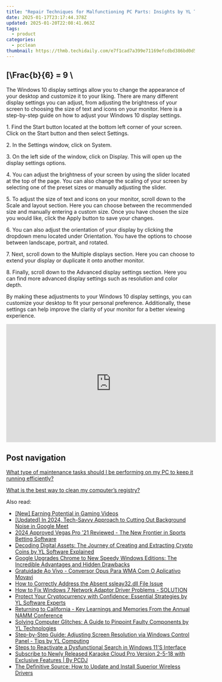 ```yaml
---
title: "Repair Techniques for Malfunctioning PC Parts: Insights by YL Technology Experts"
date: 2025-01-17T23:17:44.378Z
updated: 2025-01-20T22:08:41.063Z
tags:
  - product
categories:
  - pcclean
thumbnail: https://thmb.techidaily.com/e7f1cad7a399e71169efcdbd386bd0d5b12f456c3f589c4c694fba40159c8b6c.jpg
---
```


## \[\Frac{b}{6} = 9 \

The Windows 10 display settings allow you to change the appearance of your desktop and customize it to your liking. There are many different display settings you can adjust, from adjusting the brightness of your screen to choosing the size of text and icons on your monitor. Here is a step-by-step guide on how to adjust your Windows 10 display settings. 

1\. Find the Start button located at the bottom left corner of your screen. Click on the Start button and then select Settings.

2\. In the Settings window, click on System.

3\. On the left side of the window, click on Display. This will open up the display settings options. 

4\. You can adjust the brightness of your screen by using the slider located at the top of the page. You can also change the scaling of your screen by selecting one of the preset sizes or manually adjusting the slider.

5\. To adjust the size of text and icons on your monitor, scroll down to the Scale and layout section. Here you can choose between the recommended size and manually entering a custom size. Once you have chosen the size you would like, click the Apply button to save your changes.

6\. You can also adjust the orientation of your display by clicking the dropdown menu located under Orientation. You have the options to choose between landscape, portrait, and rotated.

7\. Next, scroll down to the Multiple displays section. Here you can choose to extend your display or duplicate it onto another monitor.

8\. Finally, scroll down to the Advanced display settings section. Here you can find more advanced display settings such as resolution and color depth. 

By making these adjustments to your Windows 10 display settings, you can customize your desktop to fit your personal preference. Additionally, these settings can help improve the clarity of your monitor for a better viewing experience.

<!-- affiliate ads begin -->
<iframe width="560" height="315" src="https://www.youtube.com/embed/-Bov2KfWQ_Y?si=MnVczisgeJ-sGW2r" title="YouTube video player" frameborder="0" allow="accelerometer; autoplay; clipboard-write; encrypted-media; gyroscope; picture-in-picture; web-share" referrerpolicy="strict-origin-when-cross-origin" allowfullscreen></iframe>
<!-- affiliate ads end -->

## Post navigation

[What type of maintenance tasks should I be performing on my PC to keep it running efficiently?](https://tools.techidaily.com/pcclean/products/)

[What is the best way to clean my computer’s registry?](https://tools.techidaily.com/pcclean/products/)

<ins class="adsbygoogle"
     style="display:block"
     data-ad-format="autorelaxed"
     data-ad-client="ca-pub-7571918770474297"
     data-ad-slot="1223367746"></ins>

<ins class="adsbygoogle"
     style="display:block"
     data-ad-client="ca-pub-7571918770474297"
     data-ad-slot="8358498916"
     data-ad-format="auto"
     data-full-width-responsive="true"></ins>

<span class="atpl-alsoreadstyle">Also read:</span>
<div><ul>
<li><a href="https://youtube-tips.techidaily.com/arning-potential-in-gaming-videos/"><u>[New] Earning Potential in Gaming Videos</u></a></li>
<li><a href="https://remote-screen-capture.techidaily.com/updated-in-2024-tech-savvy-approach-to-cutting-out-background-noise-in-google-meet/"><u>[Updated] In 2024, Tech-Savvy Approach to Cutting Out Background Noise in Google Meet</u></a></li>
<li><a href="https://some-guidance.techidaily.com/2024-approved-vegas-pro-21-reviewed-the-new-frontier-in-sports-betting-software/"><u>2024 Approved Vegas Pro '21 Reviewed - The New Frontier in Sports Betting Software</u></a></li>
<li><a href="https://win-updates.techidaily.com/decoding-digital-assets-the-journey-of-creating-and-extracting-crypto-coins-by-yl-software-explained/"><u>Decoding Digital Assets: The Journey of Creating and Extracting Crypto Coins by YL Software Explained</u></a></li>
<li><a href="https://hardware-tips.techidaily.com/google-upgrades-chrome-to-new-speedy-windows-editions-the-incredible-advantages-and-hidden-drawbacks/"><u>Google Upgrades Chrome to New Speedy Windows Editions: The Incredible Advantages and Hidden Drawbacks</u></a></li>
<li><a href="https://win-webmaster.techidaily.com/gratuidade-ao-vivo-conversor-opus-para-wma-com-o-aplicativo-movavi/"><u>Gratuidade Ao Vivo - Conversor Opus Para WMA Com O Aplicativo Movavi</u></a></li>
<li><a href="https://techno-recovery.techidaily.com/how-to-correctly-address-the-absent-ssleay32dll-file-issue/"><u>How to Correctly Address the Absent ssleay32.dll File Issue</u></a></li>
<li><a href="https://driver-download.techidaily.com/how-to-fix-windows-7-network-adaptor-driver-problems-solution/"><u>How to Fix Windows 7 Network Adaptor Driver Problems - SOLUTION</u></a></li>
<li><a href="https://win-updates.techidaily.com/protect-your-cryptocurrency-with-confidence-essential-strategies-by-yl-software-experts/"><u>Protect Your Cryptocurrency with Confidence: Essential Strategies by YL Software Experts</u></a></li>
<li><a href="https://win-updates.techidaily.com/returning-to-california-key-learnings-and-memories-from-the-annual-namm-conference/"><u>Returning to California - Key Learnings and Memories From the Annual NAMM Conference</u></a></li>
<li><a href="https://win-updates.techidaily.com/solving-computer-glitches-a-guide-to-pinpoint-faulty-components-by-yl-technologies/"><u>Solving Computer Glitches: A Guide to Pinpoint Faulty Components by YL Technologies</u></a></li>
<li><a href="https://win-updates.techidaily.com/step-by-step-guide-adjusting-screen-resolution-via-windows-control-panel-tips-by-yl-computing/"><u>Step-by-Step Guide: Adjusting Screen Resolution via Windows Control Panel - Tips by YL Computing</u></a></li>
<li><a href="https://win11-tips.techidaily.com/steps-to-reactivate-a-dysfunctional-search-in-windows-11s-interface/"><u>Steps to Reactivate a Dysfunctional Search in Windows 11'S Interface</u></a></li>
<li><a href="https://win-updates.techidaily.com/subscribe-to-newly-released-karaoke-cloud-pro-version-2-5-18-with-exclusive-features-by-pcdj/"><u>Subscribe to Newly Released Karaoke Cloud Pro Version 2-5-18 with Exclusive Features | By PCDJ</u></a></li>
<li><a href="https://hardware-updates.techidaily.com/the-definitive-source-how-to-update-and-install-superior-wireless-drivers/"><u>The Definitive Source: How to Update and Install Superior Wireless Drivers</u></a></li>
</ul></div>

